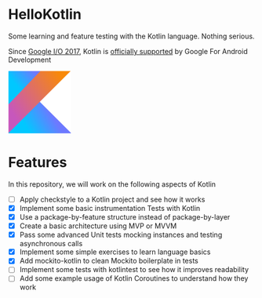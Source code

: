 # HelloKotlin
Some learning and feature testing with the Kotlin language. Nothing serious.

Since [Google I/O 2017][1], Kotlin is [officially supported][2] by Google For Android Development

![Kotlin][kotlinLogo]

# Features

In this repository, we will work on the following aspects of Kotlin

- [ ] Apply checkstyle to a Kotlin project and see how it works
- [X] Implement some basic instrumentation Tests with Kotlin
- [X] Use a package-by-feature structure instead of package-by-layer
- [X] Create a basic architecture using MVP or MVVM
- [X] Pass some advanced Unit tests mocking instances and testing asynchronous calls
- [X] Implement some simple exercises to learn language basics
- [X] Add mockito-kotlin to clean Mockito boilerplate in tests
- [ ] Implement some tests with kotlintest to see how it improves readability
- [ ] Add some example usage of Kotlin Coroutines to understand how they work

[kotlinLogo]: ./images/kotlin.png
[1]: https://posts.google.com/share/JWxzxRt3
[2]: https://posts.google.com/share/JWxzxRt3/rKkRn1
